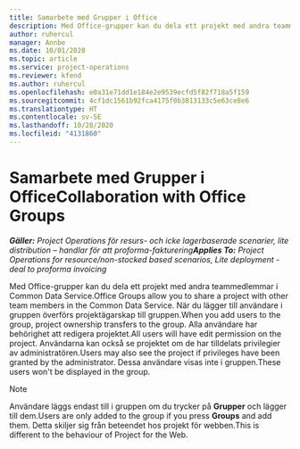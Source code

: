 ```yaml
---
title: Samarbete med Grupper i Office
description: Med Office-grupper kan du dela ett projekt med andra teammedlemmar i Common Data Service.
author: ruhercul
manager: Annbe
ms.date: 10/01/2020
ms.topic: article
ms.service: project-operations
ms.reviewer: kfend
ms.author: ruhercul
ms.openlocfilehash: e0a31e71dd1e184e2e9539ecfd5f82f718a5f159
ms.sourcegitcommit: 4cf1dc1561b92fca4175f0b3813133c5e63ce8e6
ms.translationtype: HT
ms.contentlocale: sv-SE
ms.lasthandoff: 10/28/2020
ms.locfileid: "4131860"
---
```

# <a name="collaboration-with-office-groups"></a><span data-ttu-id="d6947-103">Samarbete med Grupper i Office</span><span class="sxs-lookup"><span data-stu-id="d6947-103">Collaboration with Office Groups</span></span>

<span data-ttu-id="d6947-104">_**Gäller:** Project Operations för resurs- och icke lagerbaserade scenarier, lite distribution – handlar för att proforma-fakturering_</span><span class="sxs-lookup"><span data-stu-id="d6947-104">_**Applies To:** Project Operations for resource/non-stocked based scenarios, Lite deployment - deal to proforma invoicing_</span></span>

<span data-ttu-id="d6947-105">Med Office-grupper kan du dela ett projekt med andra teammedlemmar i Common Data Service.</span><span class="sxs-lookup"><span data-stu-id="d6947-105">Office Groups allow you to share a project with other team members in the Common Data Service.</span></span> <span data-ttu-id="d6947-106">När du lägger till användare i gruppen överförs projektägarskap till gruppen.</span><span class="sxs-lookup"><span data-stu-id="d6947-106">When you add users to the group, project ownership transfers to the group.</span></span> <span data-ttu-id="d6947-107">Alla användare har behörighet att redigera projektet.</span><span class="sxs-lookup"><span data-stu-id="d6947-107">All users will have edit permission on the project.</span></span> <span data-ttu-id="d6947-108">Användarna kan också se projektet om de har tilldelats privilegier av administratören.</span><span class="sxs-lookup"><span data-stu-id="d6947-108">Users may also see the project if privileges have been granted by the administrator.</span></span> <span data-ttu-id="d6947-109">Dessa användare visas inte i gruppen.</span><span class="sxs-lookup"><span data-stu-id="d6947-109">These users won't be displayed in the group.</span></span>

> [!NOTE] 
> <span data-ttu-id="d6947-110">Användare läggs endast till i gruppen om du trycker på **Grupper** och lägger till dem.</span><span class="sxs-lookup"><span data-stu-id="d6947-110">Users are only added to the group if you press **Groups** and add them.</span></span> <span data-ttu-id="d6947-111">Detta skiljer sig från beteendet hos projekt för webben.</span><span class="sxs-lookup"><span data-stu-id="d6947-111">This is different to the behaviour of Project for the Web.</span></span> 

